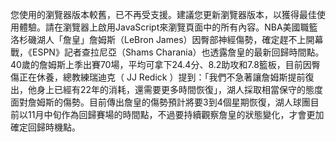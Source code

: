您使用的瀏覽器版本較舊，已不再受支援。建議您更新瀏覽器版本，以獲得最佳使用體驗。請在瀏覽器上啟用JavaScript來瀏覽頁面中的所有內容。NBA美國職籃洛杉磯湖人「詹皇」詹姆斯（LeBron James）因臀部神經傷勢，確定趕不上開幕戰，《ESPN》記者查拉尼亞（Shams Charania）也透露詹皇的最新回歸時間點。40歲的詹姆斯上季出賽70場，平均可拿下24.4分、8.2助攻和7.8籃板，目前因臀傷正在休養，總教練瑞迪克（ JJ Redick ）提到：「我們不急著讓詹姆斯提前復出，他身上已經有22年的消耗，還需要更多時間恢復」，湖人採取相當保守的態度面對詹姆斯的傷勢。目前傳出詹皇的傷勢預計將要3到4個星期恢復，湖人球團目前以11月中旬作為回歸賽場的時間點，不過要持續觀察詹皇的狀態變化，才會更加確定回歸時機點。